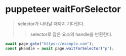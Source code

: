 # puppeteer waitForSelector

> selector가 나타날 때까지 기다린다.
>
> > selector로 잡은 요소의 handle을 반환한다.

```ts
await page.goto("https://example.com");
const pHandle = await page.waitForSelector("p");
```
